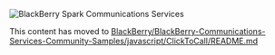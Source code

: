 ![BlackBerry Spark Communications Services](https://developer.blackberry.com/files/bbm-enterprise/documents/guide/resources/images/bnr-bbm-enterprise-sdk-title.png)

This content has moved to [BlackBerry/BlackBerry-Communications-Services-Community-Samples/javascript/ClickToCall/README.md](https://github.com/BlackBerry/BlackBerry-Communications-Services-Community-Samples/javascript/ClickToCall/README.md)
